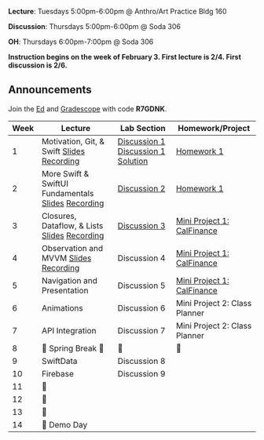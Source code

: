 **Lecture**: Tuesdays 5:00pm-6:00pm @ Anthro/Art Practice Bldg 160

**Discussion**: Thursdays 5:00pm-6:00pm @ Soda 306

**OH**: Thursdays 6:00pm-7:00pm @ Soda 306 

**Instruction begins on the week of February 3. First lecture is 2/4. First discussion is 2/6.**

## Announcements
Join the [Ed](https://edstem.org/us/join/3yRXMk) and [Gradescope](https://www.gradescope.com) with code **R7GDNK**.

| Week | Lecture | Lab Section | Homework/Project |
| ---- | ------------------------------------------------------------------------------------------------------------------------------------------------------------------------------------------------------------------------------------------------------------------------------------------------------- | ------------------------------------------------- | ------------------------------------------------- |
| 1    | Motivation, Git, & Swift [Slides](https://drive.google.com/file/d/1VsOVL9mI9SDuBELDqQjDccoIQzvQETwg/view?usp=sharing) [Recording](https://youtu.be/isgPO9ozsoM?feature=shared) | [Discussion 1](https://drive.google.com/file/d/1MlzNvjniJauPjgHGFyrBEcn4PxGLHr0g/view?usp=sharing) [Discussion 1 Solution](https://drive.google.com/file/d/14gq_r4d6GCu9jQphgG138mOvS73fhSql/view?usp=sharing) | [Homework 1](https://calhacks.notion.site/HW-1-1908573481db803b91c0eb3e0bbc4b32?pvs=4) |
| 2    | More Swift & SwiftUI Fundamentals [Slides](https://drive.google.com/file/d/1xW0zRN1UbVS2-KkoSss8TzYUXkihFCSw/view?usp=sharing) [Recording](https://youtu.be/VQKF_IIpyFE)| [Discussion 2](https://classroom.github.com/a/ONgU9PcM)| [Homework 1](https://calhacks.notion.site/HW-1-1908573481db803b91c0eb3e0bbc4b32?pvs=4) |
| 3    | Closures, Dataflow, & Lists [Slides](https://drive.google.com/file/d/1EsT5PuuGv6_0qlkUISH_TDx7Uz9z7coz/view?usp=sharing) [Recording](https://youtu.be/nrZ8hC3nilY?feature=shared) | [Discussion 3](https://classroom.github.com/a/FM5QjXY4) | [Mini Project 1: CalFinance](https://calhacks.notion.site/Mini-Project-1-CalFinance-08906fe3d9d943118eea409739ead59c?pvs=4) |
| 4    | Observation and MVVM [Slides](https://drive.google.com/file/d/1u5NjJakNAAJ7iwE6Z8QcvjvurDQ7uj_y/view?usp=sharing) [Recording](https://youtu.be/25_oVfWBO-A?feature=shared)| Discussion 4 | [Mini Project 1: CalFinance](https://calhacks.notion.site/Mini-Project-1-CalFinance-08906fe3d9d943118eea409739ead59c?pvs=4) |
| 5    | Navigation and Presentation | Discussion 5 | [Mini Project 1: CalFinance](https://calhacks.notion.site/Mini-Project-1-CalFinance-08906fe3d9d943118eea409739ead59c?pvs=4) |
| 6    | Animations | Discussion 6 | Mini Project 2: Class Planner |
| 7    | API Integration | Discussion 7 | Mini Project 2: Class Planner |
| 8    | 🍃 Spring Break 🍃 | 🌸 | 🌱 |
| 9    | SwiftData | Discussion 8 | |
| 10   | Firebase | Discussion 9 | |
| 11   | 🔮 | | |
| 12   | 🔮 | | |
| 13   | 🔮 | | |
| 14   | 🎉 Demo Day | | |